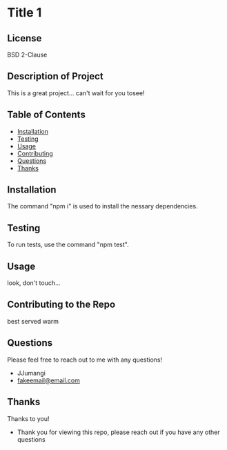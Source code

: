 # Title 1

## License
BSD 2-Clause

## Description of Project

This is a great project... can't wait for you tosee!

## Table of Contents

* [Installation](#installation)
* [Testing](#testing)
* [Usage](#usage)
* [Contributing](#contributing)
* [Questions](#questions)
* [Thanks](#thanks)

## Installation

The command "npm i" is used to install the nessary dependencies.

## Testing

To run tests, use the command "npm test".

## Usage

look, don't touch...

## Contributing to the Repo

best served warm

## Questions

Please feel free to reach out to me with any questions!

* JJumangi
* fakeemail@email.com

## Thanks

Thanks to you!
* Thank you for viewing this repo, please reach out if you have any other questions

